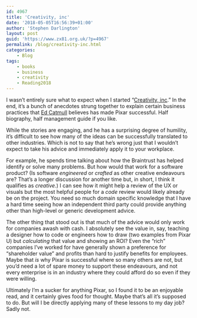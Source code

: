 ```yaml
---
id: 4967
title: 'Creativity, inc'
date: '2018-05-05T16:56:39+01:00'
author: 'Stephen Darlington'
layout: post
guid: 'https://www.zx81.org.uk/?p=4967'
permalink: /blog/creativity-inc.html
categories:
    - Blog
tags:
    - books
    - business
    - creativity
    - Reading2018
---
```


I wasn’t entirely sure what to expect when I started “[Creativity, inc](https://amzn.to/2FLmeys).” In the end, it’s a bunch of anecdotes strung together to explain certain business practices that [Ed Catmull](https://en.m.wikipedia.org/wiki/Edwin_Catmull) believes has made Pixar successful. Half biography, half management guide if you like.

While the stories are engaging, and he has a surprising degree of humility, it’s difficult to see how many of the ideas can be successfully translated to other industries. Which is not to say that he’s wrong just that I wouldn’t expect to take his advice and immediately apply it to your workplace.

For example, he spends time talking about how the Braintrust has helped identify or solve many problems. But how would that work for a software product? (Is software *engineered* or *crafted* as other creative endeavours are? That’s a longer discussion for another time but, in short, I think it qualifies as *creative*.) I can see how it might help a review of the UX or visuals but the most helpful people for a *code* review would likely already be on the project. You need so much domain specific knowledge that I have a hard time seeing how an independent third party could provide anything other than high-level or generic development advice.

The other thing that stood out is that much of the advice would only work for companies awash with cash. I absolutely see the value in, say, teaching a designer how to code or engineers how to draw (two examples from Pixar U) but *calculating* that value and showing an ROI? Even the “rich” companies I’ve worked for have generally shown a preference for “shareholder value” and profits than hard to justify benefits for employees. Maybe that *is* why Pixar is successful where so many others are not, but you’d need a lot of spare money to support these endeavours, and not every enterprise is in an industry where they could afford do so even if they were willing.

Ultimately I’m a sucker for anything Pixar, so I found it to be an enjoyable read, and it certainly gives food for thought. Maybe that’s all it’s supposed to do. But will I be directly applying many of these lessons to my day job? Sadly not.